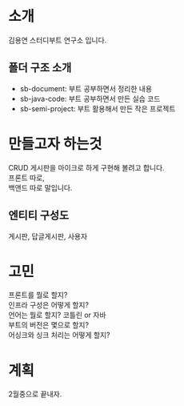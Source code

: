 # 소개
김용연 스터디부트 연구소 입니다.  

## 폴더 구조 소개 
- sb-document: 부트 공부하면서 정리한 내용
- sb-java-code: 부트 공부하면서 만든 실습 코드 
- sb-semi-project: 부트 활용해서 만든 작은 프로젝트 

# 만들고자 하는것
CRUD 게시판을 마이크로 하게 구현해 볼려고 합니다.   
프론트 따로,  
백앤드 따로 말입니다.     

## 엔티티 구성도 
게시판, 답글게시판, 사용자    

# 고민 
프론트를 뭘로 할지?     
인프라 구성은 어떻게 할지?   
언어는 뭘로 할지? 코틀린 or 자바   
부트의 버전은 몇으로 할지?  
어싱크와 싱크 처리는 어떻게 할지?  

# 계획
2월중으로 끝내자.   
